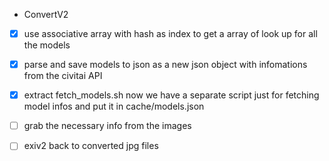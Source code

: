 - ConvertV2
- [x] use associative array with hash as index to get a array of look up for all the models
- [x] parse and save models to json as a new json object with infomations from the civitai API

- [x] extract fetch_models.sh
      now we have a separate script just for fetching model infos and put it in cache/models.json

- [ ] grab the necessary info from the images

- [ ] exiv2 back to converted jpg files
